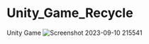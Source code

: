 # Unity_Game_Recycle
Unity Game
![Screenshot 2023-09-10 215541](https://github.com/zxcvbas12/Unity_Game_Recycle/assets/123799257/96994d50-68d4-46c4-9636-8a4dad31137c)
